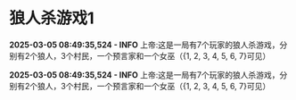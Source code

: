 # 狼人杀游戏1

**2025-03-05 08:49:35,524 - INFO**
上帝:这是一局有7个玩家的狼人杀游戏，分别有2个狼人，3个村民，一个预言家和一个女巫（{1, 2, 3, 4, 5, 6, 7}可见）

**2025-03-05 08:49:35,524 - INFO**
上帝:这是一局有7个玩家的狼人杀游戏，分别有2个狼人，3个村民，一个预言家和一个女巫（{1, 2, 3, 4, 5, 6, 7}可见）

